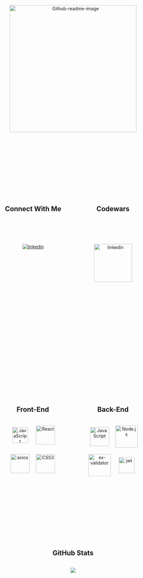 <div align="center" style="display:grid; grid-template-columns: repeat(2,1fr); row-gap: 5vh;justify-items:center">
<img src="https://i.ibb.co/QHYDQ4n/Github-readme-image.jpg" alt="Github-readme-image" border="0" style="grid-column:span 2;height:400px"/>
<br>

<div  
width="100%"
style="grid-column:1; grid-row:2">
<h2>Connect With Me</h2>
<div>
<a href="https://linkedin.com/in/destiny-joyner-934846243/" target="_blank">
<img src=https://img.shields.io/badge/linkedin-%231E77B5.svg?&style=for-the-badge&logo=linkedin&logoColor=white alt=linkedin style="margin-top: 2vh;" />
</a>  
</div>  
</div>

<div  
width="100%"
style="grid-column:2; grid-row:2">
<h2>Codewars</h2>
<div>
<a href="https://linkedin.com/in/destiny-joyner-934846243/" target="_blank">
<img src=https://w7.pngwing.com/pngs/477/603/png-transparent-codewars-button-icon.png alt=linkedin style="margin-top: 2vh; width:120px" />
</a>  
</div>  
</div>

<br>

<div 
style="grid-column:1; grid-row:3; border-right: 2px solid white; padding-top:4vh">
<h2 style="padding-bottom: 20px">Front-End</h2> 
<div 
style="display:grid; grid-template-columns:repeat(2,1fr);row-gap:30px;column-gap:20px; justify-items:center; align-items:center;">   
<img  src="https://profilinator.rishav.dev/skills-assets/javascript-original.svg" alt="JavaScript" height="50" />
<img  src="https://profilinator.rishav.dev/skills-assets/react-original-wordmark.svg" alt="React" height="60" />
<img  src="https://res.cloudinary.com/practicaldev/image/fetch/s--oGEXGSkH--/c_imagga_scale,f_auto,fl_progressive,h_420,q_auto,w_1000/https://dev-to-uploads.s3.amazonaws.com/uploads/articles/iu70z7h4vp482ptvsw3d.png" alt="axios" height="60" />
<!-- <img  src="https://profilinator.rishav.dev/skills-assets/html5-original-wordmark.svg" alt="HTML5" height="60" /> -->
<img  src="https://upload.wikimedia.org/wikipedia/commons/thumb/3/3d/CSS.3.svg/1200px-CSS.3.svg.png" alt="CSS3" height="60" />

</div>

</div>
<br>

<div style="grid-column:2; grid-row:3;padding-top:4vh">
<h2 style="padding-bottom: 20px">Back-End</h2> 
<div style="display:grid; grid-template-columns:repeat(2,1fr);row-gap:20px;column-gap:15px; justify-items:center; align-items:center;">  
<img  src="https://cpl.thalesgroup.com/sites/default/files/content/paragraphs/intro/2020-03/postgresql-logo.png" alt="JavaScript" height="60" />
<img  src="https://cdn.freebiesupply.com/logos/thumbs/2x/nodejs-1-logo.png" alt="Node.js" height="70" />
<img  src="https://opencollective-production.s3-us-west-1.amazonaws.com/149387c0-712d-11e8-a49d-c7c15c79a92c.png" alt="ex-validator" height="70" />
<img  src="https://seeklogo.com/images/J/jwt-logo-11B708E375-seeklogo.com.png" alt="jwt" height="50" />
</div>
</div>
<br>

<div style="grid-column:span 2; grid-row:4">
<h2>GitHub Stats</h2>
<br>
<img src="https://github-readme-stats.vercel.app/api?username=DestinyJoyner&show_icons=true&count_private=true&hide_border=true" style="grid-column:2; grid-row:2" />
</div>



</div>
